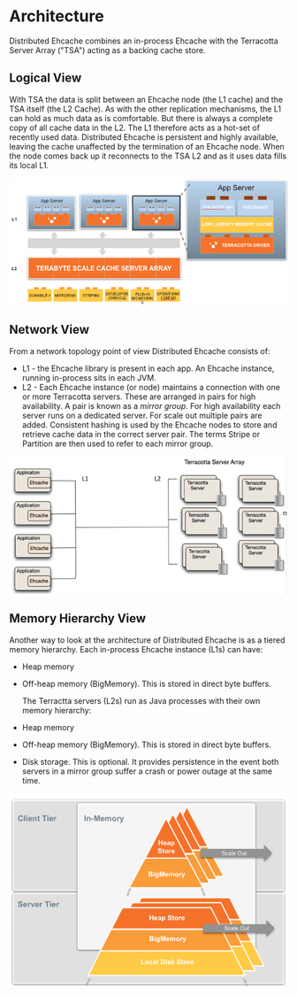 ---
---
# Architecture <a name="Architecture"/>
Distributed Ehcache combines an in-process Ehcache with the Terracotta Server Array ("TSA") acting as a backing cache store.

 

## Logical View
With TSA the data is split between an Ehcache node (the L1 cache) and the TSA itself (the L2 Cache). As with the
other replication mechanisms, the L1 can hold as much data as is comfortable. But there is always a complete copy of all cache
data in the L2. The L1 therefore acts as a hot-set of recently used data.
Distributed Ehcache is persistent and highly available, leaving the cache unaffected by the termination of an Ehcache node. When the node comes back up it reconnects
to the TSA L2 and as it uses data fills its local L1.

![Ehcache Image](/images/documentation/terracotta-logical.png)

## Network View
From a network topology point of view Distributed Ehcache consists of:

* L1 - the Ehcache library is present in each app. An Ehcache instance, running in-process sits in each JVM.
* L2 - Each Ehcache instance (or node) maintains a connection with one or more Terracotta servers. These are arranged in pairs
     for high availability. A pair is known as a *mirror group*. For high availability each server runs on a dedicated server.
     For scale out multiple pairs are added. Consistent hashing is used by the Ehcache nodes to store
     and retrieve cache data in the correct server pair. The terms Stripe or Partition are then used to refer to each mirror group.

![Ehcache Image](/images/documentation/terracotta-network-topology.png)

## Memory Hierarchy View
Another way to look at the architecture of Distributed Ehcache is as a tiered memory hierarchy.
Each in-process Ehcache instance (L1s) can have:

*   Heap memory
*   Off-heap memory (BigMemory). This is stored in direct byte buffers.

    The Terractta servers (L2s) run as Java processes with their own memory hierarchy:

*   Heap memory
*   Off-heap memory (BigMemory). This is stored in direct byte buffers.
*   Disk storage. This is optional. It provides persistence in the event both servers in a mirror group suffer a crash or power
   outage at the same time.

![Ehcache Image](/images/documentation/tiered-memory.png)
